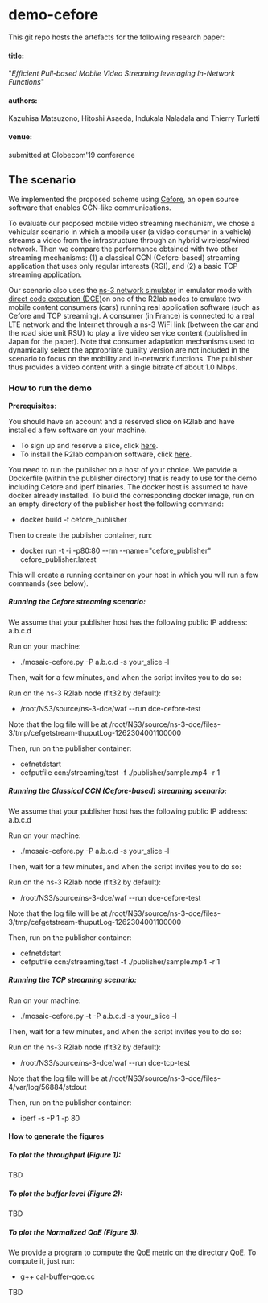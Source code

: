 # demo-cefore

This git repo hosts the artefacts for the following research paper:

#### title:

"*Efficient Pull-based Mobile Video Streaming leveraging In-Network Functions*"

#### authors:

Kazuhisa Matsuzono, Hitoshi Asaeda, Indukala Naladala and Thierry Turletti

#### venue:

submitted at Globecom'19 conference 



## The scenario
We implemented the proposed scheme using [Cefore](https://cefore.net/), an open source software  that enables CCN-like communications.

To evaluate our proposed mobile video streaming mechanism, we chose a vehicular scenario in which a mobile user (a video consumer in a vehicle) streams a video from the infrastructure through an hybrid wireless/wired network. Then we compare the performance obtained with two other streaming mechanisms: (1) a classical CCN (Cefore-based) streaming application that uses only regular interests (RGI), and (2) a basic TCP streaming application.

Our scenario also uses the [ns-3 network simulator](https://www.nsnam.org/) in emulator mode with [direct code execution (DCE)](https://www.nsnam.org/docs/dce/manual/html/index.html)on one of the R2lab nodes to emulate two mobile content consumers (cars) running real application software (such as Cefore and TCP streaming). A consumer (in France) is connected to a real LTE network and the Internet through a ns-3 WiFi link (between the car and the road side unit RSU) to play a live video service content (published in Japan for the paper).
Note that consumer adaptation mechanisms used to dynamically select the appropriate quality version are not included in the scenario to focus on the mobility and in-network functions. The publisher thus provides a video content with a single bitrate of about 1.0 Mbps.

### How to run the demo

**Prerequisites**: 

You should have an account and a reserved slice on R2lab and have installed a few software on your machine. 

* To sign up and reserve a slice, click [here](https://r2lab.inria.fr/tuto-010-registration.md).   
* To install the R2lab companion software, click [here](https://r2lab.inria.fr/tuto-030-nepi-ng-install.md). 

You need to run the publisher on a host of your choice. We provide a Dockerfile (within the publisher directory) that is ready to use for the demo including Cefore and iperf binaries. The docker host is assumed to have docker already installed. To build the corresponding docker image, run on an empty directory of the publisher host the following command:

* docker build -t cefore_publisher .

Then to create the publisher container, run:

* docker run  -t -i -p80:80  --rm --name="cefore\_publisher" cefore\_publisher:latest

This will create a running container on your host in which you will run a few commands (see below).

##### Running the Cefore streaming scenario: 

We assume that your publisher host has the following public IP address: a.b.c.d

Run on your machine:

*  ./mosaic-cefore.py -P a.b.c.d -s your_slice -l

Then, wait for a few minutes, and when the script invites you to do so:

Run on the ns-3 R2lab node (fit32 by default):

* /root/NS3/source/ns-3-dce/waf  --run dce-cefore-test

Note that the log file will be at /root/NS3/source/ns-3-dce/files-3/tmp/cefgetstream-thuputLog-1262304001100000

Then, run on the publisher container:

* cefnetdstart
* cefputfile ccn:/streaming/test -f ./publisher/sample.mp4 -r 1



##### Running the Classical CCN (Cefore-based) streaming scenario: 

We assume that your publisher host has the following public IP address: a.b.c.d

Run on your machine:

*  ./mosaic-cefore.py -P a.b.c.d -s your_slice -l

Then, wait for a few minutes, and when the script invites you to do so:

Run on the ns-3 R2lab node (fit32 by default):

* /root/NS3/source/ns-3-dce/waf  --run dce-cefore-test

Note that the log file will be at /root/NS3/source/ns-3-dce/files-3/tmp/cefgetstream-thuputLog-1262304001100000

Then, run on the publisher container:

* cefnetdstart
* cefputfile ccn:/streaming/test -f ./publisher/sample.mp4 -r 1



##### Running the TCP streaming scenario:

Run on your machine:

 * ./mosaic-cefore.py -t -P a.b.c.d -s your_slice -l
 
Then, wait for a few minutes, and when the script invites you to do so:

Run on the ns-3 R2lab node (fit32 by default):

* /root/NS3/source/ns-3-dce/waf  --run dce-tcp-test

Note that the log file will be at /root/NS3/source/ns-3-dce/files-4/var/log/56884/stdout

Then, run on the publisher container:

* iperf -s -P 1 -p 80

#### How to generate the figures

##### To plot the throughput (Figure 1):
TBD

##### To plot the buffer level (Figure 2):
TBD

##### To plot the Normalized QoE (Figure 3):

We provide a program to compute the QoE metric on the directory QoE. To compute it, just run:

* g++ cal-buffer-qoe.cc

TBD
